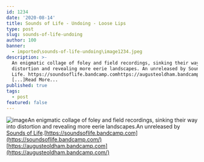 ```yaml
---
id: 1234
date: '2020-08-14'
title: Sounds of Life - Undoing - Loose Lips
type: post
slug: sounds-of-life-undoing
author: 100
banner:
  - imported\sounds-of-life-undoing\image1234.jpeg
description: >-
  An enigmatic collage of foley and field recordings, sinking their way into
  distortion and revealing more eerie landscapes. An unreleased by Sounds of
  Life. https://soundsoflife.bandcamp.comhttps://augusteoldham.bandcamp.com
  [...]Read More...
published: true
tags:
  - post
featured: false
---
```

![image](../imported\sounds-of-life-undoing\image1234.jpeg)An enigmatic collage of foley and field recordings, sinking their way into distortion and revealing more eerie landscapes.An unreleased by [Sounds of Life](https://soundcloud.com/700ok/).[](https://soundsoflife.bandcamp.com/)[https://soundsoflife.bandcamp.com](https://soundsoflife.bandcamp.com/)  
[](https://augusteoldham.bandcamp.com/)[https://augusteoldham.bandcamp.com](https://augusteoldham.bandcamp.com/)